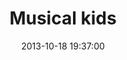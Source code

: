 ---
layout: post
title:  "Musical kids"
date:   2013-10-18 19:37:00
categories: ['illustrations']
image: illustrations/musicalKids6.jpg
image_width: 533
image_height: 400
---